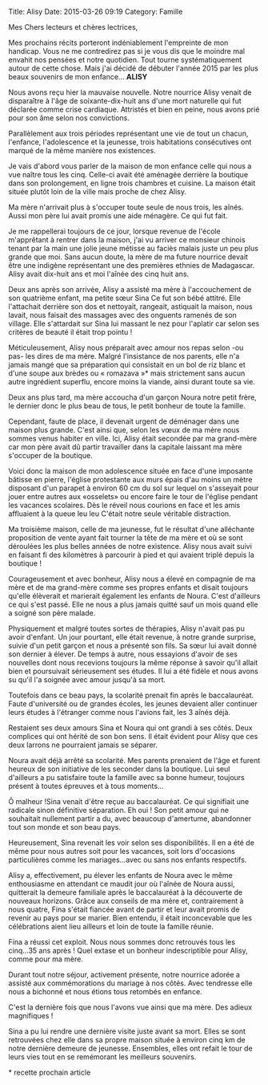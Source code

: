 Title: Alisy
Date: 2015-03-26 09:19
Category: Famille

Mes Chers lecteurs et chères lectrices,

Mes prochains récits porteront indéniablement l'empreinte de mon handicap. Vous ne me contredirez pas si je vous dis que le moindre mal envahit nos pensées et notre quotidien. Tout tourne systématiquement autour de cette chose. Mais j'ai décidé de débuter l'année 2015 par les plus beaux souvenirs de mon enfance… **ALISY**

Nous avons reçu hier la mauvaise nouvelle. Notre nourrice Alisy venait de disparaître à l'âge de soixante-dix-huit ans d'une mort naturelle qui fut déclarée comme crise cardiaque. Attristés et bien en peine, nous avons prié pour son âme selon nos convictions.

Parallèlement aux trois périodes représentant une vie de tout un chacun, l'enfance, l'adolescence et la jeunesse, trois habitations consécutives ont marqué de la même manière nos existences.

Je vais d'abord vous parler de la maison de mon enfance celle qui nous a vue naître tous les cinq. Celle-ci avait été aménagée derrière la boutique dans son prolongement, en ligne trois chambres et cuisine. La maison était située plutôt loin de la ville mais proche de chez Alisy.

Ma mère n'arrivait plus à s'occuper toute seule de nous trois, les aînés. Aussi mon père lui avait promis une aide ménagère. Ce qui fut fait.

Je me rappellerai toujours de ce jour, lorsque revenue de l'école m'apprêtant à rentrer dans la maison, j'ai vu arriver ce monsieur chinois tenant par la main une jolie jeune métisse au faciès malais juste un peu plus grande que moi. Sans aucun doute, la mère de ma future nourrice devait être une indigène représentant une des premières ethnies de Madagascar. Alisy avait dix-huit ans et moi l'aînée des cinq huit ans.

Deux ans après son arrivée, Alisy a assisté ma mère à l'accouchement de son quatrième enfant, ma petite sœur Sina Ce fut son bébé attitré. Elle l'attachait derrière son dos et nettoyait, rangeait, astiquait la maison, nous lavait, nous faisait des massages avec des onguents ramenés de son village. Elle s'attardait sur Sina lui massant le nez pour l'aplatir car selon ses critères de beauté il était trop pointu !

Méticuleusement, Alisy nous préparait avec amour nos repas selon -ou pas- les dires de ma mère. Malgré l'insistance de nos parents, elle n'a jamais mangé que sa préparation qui consistait en un bol de riz blanc et d'une soupe aux brèdes ou « romazava »* mais strictement sans aucun autre ingrédient superflu, encore moins la viande, ainsi durant toute sa vie.

Deux ans plus tard, ma mère accoucha d'un garçon Noura notre petit frère, le dernier donc le plus beau de tous, le petit bonheur de toute la famille.

Cependant, faute de place, il devenait urgent de déménager dans une maison plus grande. C'est ainsi que, selon les vœux de ma mère nous sommes venus habiter en ville. Ici, Alisy était secondée par ma grand-mère car mon père avait dû partir travailler dans la capitale laissant ma mère s'occuper de la boutique.

Voici donc la maison de mon adolescence située en face d'une imposante bâtisse en pierre, l'église protestante aux murs épais d'au moins un mètre disposant d'un parapet à environ 60 cm du sol sur lequel on s'asseyait pour jouer entre autres aux «osselets» ou encore faire le tour de l'église pendant les vacances scolaires. Dès le réveil nous courions en face et les amis affluaient à la queue leu leu C'était notre seule véritable distraction.

Ma troisième maison, celle de ma jeunesse, fut le résultat d'une alléchante proposition de vente ayant fait tourner la tête de ma mère et où se sont déroulées les plus belles années de notre existence. Alisy nous avait suivi en faisant fi des kilomètres à parcourir à pied et qui avaient triplé depuis la boutique !

Courageusement et avec bonheur, Alisy nous a élevé en compagnie de ma mère et de ma grand-mère comme ses propres enfants et disait toujours qu'elle élèverait et marierait également les enfants de Noura. C'est d'ailleurs ce qui s'est passé. Elle ne nous a plus jamais quitté sauf un mois quand elle a soigné son père malade.

Physiquement et malgré toutes sortes de thérapies, Alisy n'avait pas pu avoir d'enfant. Un jour pourtant, elle était revenue, à notre grande surprise, suivie d'un petit garçon et nous a présenté son fils. Sa sœur lui avait donné son dernier à élever. De temps à autre, nous essayions d'avoir de ses nouvelles dont nous recevions toujours la même réponse à savoir qu'il allait bien et poursuivait sérieusement ses études. Il lui a été fidèle et nous avons su qu'il l'a soignée avec amour jusqu'à sa mort.

Toutefois dans ce beau pays, la scolarité prenait fin après le baccalauréat. Faute d'université ou de grandes écoles, les jeunes devaient aller continuer leurs études à l'étranger comme nous l'avions fait, les 3 aînés déjà.

Restaient ses deux amours Sina et Noura qui ont grandi à ses côtés. Deux complices qui ont hérité de son bon sens. Il était évident pour Alisy que ces deux larrons ne pourraient jamais se séparer.

Noura avait déjà arrêté sa scolarité. Mes parents prenaient de l'âge et furent heureux de son initiative de les seconder dans la boutique. Lui seul d'ailleurs a pu satisfaire toute la famille avec sa bonne humeur, toujours présent à toutes épreuves et à tous moments…

Ô malheur !Sina venait d'être reçue au baccalauréat. Ce qui signifiait une radicale sinon définitive séparation. Eh oui ! Son petit amour qui ne souhaitait nullement partir a du, avec beaucoup d'amertume, abandonner tout son monde et son beau pays.

Heureusement, Sina revenait les voir selon ses disponibilités. Il en a été de même pour nous autres soit pour les vacances, soit lors d'occasions particulières comme les mariages…avec ou sans nos enfants respectifs.

Alisy a, effectivement, pu élever les enfants de Noura avec le même enthousiasme en attendant ce maudit jour où l'aînée de Noura aussi, quitterait la demeure familiale après le baccalauréat à la découverte de nouveaux horizons. Grâce aux conseils de ma mère et, contrairement à nous quatre, Fina s'était fiancée avant de partir et leur avait promis de revenir au pays pour se marier. Bien entendu, il était inconcevable que les célébrations aient lieu ailleurs et loin de toute la famille réunie.

Fina a réussi cet exploit. Nous nous sommes donc retrouvés tous les cinq...35 ans après ! Quel extase et un bonheur indescriptible pour Alisy, comme pour ma mère.

Durant tout notre séjour, activement présente, notre nourrice adorée a assisté aux commémorations du mariage à nos côtés. Avec tendresse elle nous a bichonné et nous étions tous retombés en enfance.

C'est la dernière fois que nous l'avons vue ainsi que ma mère. Des adieux magnifiques !

Sina a pu lui rendre une dernière visite juste avant sa mort. Elles se sont retrouvées chez elle dans sa propre maison située à environ cinq km de notre dernière demeure de jeunesse. Ensembles, elles ont refait le tour de leurs vies tout en se remémorant les meilleurs souvenirs.

\* recette prochain article

